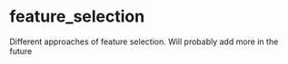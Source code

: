# feature_selection
Different approaches of feature selection.
Will probably add more in the future
